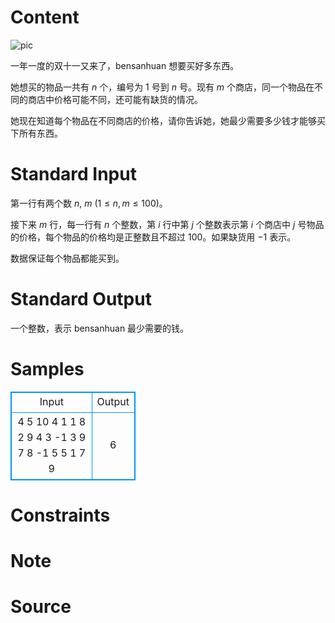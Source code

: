 
# Content

![pic](/source/lutece/shuang-shi-yi/img/aHR0cHM6Ly9pLmxvbGkubmV0LzIwMTkvMTEvMTcvZTRFRFVxOHA1MmhHYUkzLmpwZw==.jpg)

一年一度的双十一又来了，bensanhuan 想要买好多东西。

她想买的物品一共有 $n$ 个，编号为 $1$ 号到 $n$ 号。现有 $m$ 个商店，同一个物品在不同的商店中价格可能不同，还可能有缺货的情况。

她现在知道每个物品在不同商店的价格，请你告诉她，她最少需要多少钱才能够买下所有东西。

# Standard Input

第一行有两个数 $n$, $m$ ($1 \le n,m \le 100$)。

接下来 $m$ 行，每一行有 $n$ 个整数，第 $i$ 行中第 $j$ 个整数表示第 $i$ 个商店中 $j$ 号物品的价格，每个物品的价格均是正整数且不超过 $100$。如果缺货用 $-1$ 表示。

数据保证每个物品都能买到。

# Standard Output

一个整数，表示 bensanhuan 最少需要的钱。

# Samples

<style>
        table,table tr th, table tr td { border:1px solid #0094ff; }
        table { width: 200px; min-height: 25px; line-height: 25px; text-align: center; border-collapse: collapse;}   
    </style>
<table>
	<tr>
		<td>Input</td>
		<td>Output</td>
	</tr>
<tr><td>4 5
10 4 1 1
8 2 9 4
3 -1 3 9
7 8 -1 5
5 1 7 9</td><td>6</td></tr></table>


# Constraints



# Note



# Source


